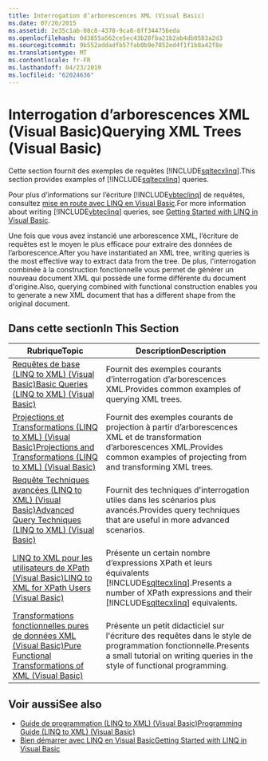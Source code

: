 ```yaml
---
title: Interrogation d’arborescences XML (Visual Basic)
ms.date: 07/20/2015
ms.assetid: 2e35c1ab-08c8-4378-9ca8-8ff344756eda
ms.openlocfilehash: 0d3855a562ce5ec43b28fba21b2ab4db0583a2d3
ms.sourcegitcommit: 9b552addadfb57fab0b9e7852ed4f1f1b8a42f8e
ms.translationtype: MT
ms.contentlocale: fr-FR
ms.lasthandoff: 04/23/2019
ms.locfileid: "62024636"
---
```

# <a name="querying-xml-trees-visual-basic"></a><span data-ttu-id="7a060-102">Interrogation d’arborescences XML (Visual Basic)</span><span class="sxs-lookup"><span data-stu-id="7a060-102">Querying XML Trees (Visual Basic)</span></span>
<span data-ttu-id="7a060-103">Cette section fournit des exemples de requêtes [!INCLUDE[sqltecxlinq](~/includes/sqltecxlinq-md.md)].</span><span class="sxs-lookup"><span data-stu-id="7a060-103">This section provides examples of [!INCLUDE[sqltecxlinq](~/includes/sqltecxlinq-md.md)] queries.</span></span>  
  
 <span data-ttu-id="7a060-104">Pour plus d’informations sur l’écriture [!INCLUDE[vbteclinq](~/includes/vbteclinq-md.md)] de requêtes, consultez [mise en route avec LINQ en Visual Basic](../../../../visual-basic/programming-guide/concepts/linq/getting-started-with-linq.md).</span><span class="sxs-lookup"><span data-stu-id="7a060-104">For more information about writing [!INCLUDE[vbteclinq](~/includes/vbteclinq-md.md)] queries, see [Getting Started with LINQ in Visual Basic](../../../../visual-basic/programming-guide/concepts/linq/getting-started-with-linq.md).</span></span>  
  
 <span data-ttu-id="7a060-105">Une fois que vous avez instancié une arborescence XML, l’écriture de requêtes est le moyen le plus efficace pour extraire des données de l’arborescence.</span><span class="sxs-lookup"><span data-stu-id="7a060-105">After you have instantiated an XML tree, writing queries is the most effective way to extract data from the tree.</span></span> <span data-ttu-id="7a060-106">De plus, l'interrogation combinée à la construction fonctionnelle vous permet de générer un nouveau document XML qui possède une forme différente du document d'origine.</span><span class="sxs-lookup"><span data-stu-id="7a060-106">Also, querying combined with functional construction enables you to generate a new XML document that has a different shape from the original document.</span></span>  
  
## <a name="in-this-section"></a><span data-ttu-id="7a060-107">Dans cette section</span><span class="sxs-lookup"><span data-stu-id="7a060-107">In This Section</span></span>  
  
|<span data-ttu-id="7a060-108">Rubrique</span><span class="sxs-lookup"><span data-stu-id="7a060-108">Topic</span></span>|<span data-ttu-id="7a060-109">Description</span><span class="sxs-lookup"><span data-stu-id="7a060-109">Description</span></span>|  
|-----------|-----------------|  
|[<span data-ttu-id="7a060-110">Requêtes de base (LINQ to XML) (Visual Basic)</span><span class="sxs-lookup"><span data-stu-id="7a060-110">Basic Queries (LINQ to XML) (Visual Basic)</span></span>](../../../../visual-basic/programming-guide/concepts/linq/basic-queries-linq-to-xml.md)|<span data-ttu-id="7a060-111">Fournit des exemples courants d’interrogation d’arborescences XML.</span><span class="sxs-lookup"><span data-stu-id="7a060-111">Provides common examples of querying XML trees.</span></span>|  
|[<span data-ttu-id="7a060-112">Projections et Transformations (LINQ to XML) (Visual Basic)</span><span class="sxs-lookup"><span data-stu-id="7a060-112">Projections and Transformations (LINQ to XML) (Visual Basic)</span></span>](../../../../visual-basic/programming-guide/concepts/linq/projections-and-transformations-linq-to-xml.md)|<span data-ttu-id="7a060-113">Fournit des exemples courants de projection à partir d’arborescences XML et de transformation d’arborescences XML.</span><span class="sxs-lookup"><span data-stu-id="7a060-113">Provides common examples of projecting from and transforming XML trees.</span></span>|  
|[<span data-ttu-id="7a060-114">Requête Techniques avancées (LINQ to XML) (Visual Basic)</span><span class="sxs-lookup"><span data-stu-id="7a060-114">Advanced Query Techniques (LINQ to XML) (Visual Basic)</span></span>](../../../../visual-basic/programming-guide/concepts/linq/advanced-query-techniques-linq-to-xml.md)|<span data-ttu-id="7a060-115">Fournit des techniques d'interrogation utiles dans les scénarios plus avancés.</span><span class="sxs-lookup"><span data-stu-id="7a060-115">Provides query techniques that are useful in more advanced scenarios.</span></span>|  
|[<span data-ttu-id="7a060-116">LINQ to XML pour les utilisateurs de XPath (Visual Basic)</span><span class="sxs-lookup"><span data-stu-id="7a060-116">LINQ to XML for XPath Users (Visual Basic)</span></span>](../../../../visual-basic/programming-guide/concepts/linq/linq-to-xml-for-xpath-users.md)|<span data-ttu-id="7a060-117">Présente un certain nombre d’expressions XPath et leurs équivalents [!INCLUDE[sqltecxlinq](~/includes/sqltecxlinq-md.md)].</span><span class="sxs-lookup"><span data-stu-id="7a060-117">Presents a number of XPath expressions and their [!INCLUDE[sqltecxlinq](~/includes/sqltecxlinq-md.md)] equivalents.</span></span>|  
|[<span data-ttu-id="7a060-118">Transformations fonctionnelles pures de données XML (Visual Basic)</span><span class="sxs-lookup"><span data-stu-id="7a060-118">Pure Functional Transformations of XML (Visual Basic)</span></span>](../../../../visual-basic/programming-guide/concepts/linq/pure-functional-transformations-of-xml.md)|<span data-ttu-id="7a060-119">Présente un petit didacticiel sur l'écriture des requêtes dans le style de programmation fonctionnelle.</span><span class="sxs-lookup"><span data-stu-id="7a060-119">Presents a small tutorial on writing queries in the style of functional programming.</span></span>|  
  
## <a name="see-also"></a><span data-ttu-id="7a060-120">Voir aussi</span><span class="sxs-lookup"><span data-stu-id="7a060-120">See also</span></span>

- [<span data-ttu-id="7a060-121">Guide de programmation (LINQ to XML) (Visual Basic)</span><span class="sxs-lookup"><span data-stu-id="7a060-121">Programming Guide (LINQ to XML) (Visual Basic)</span></span>](../../../../visual-basic/programming-guide/concepts/linq/programming-guide-linq-to-xml.md)
- [<span data-ttu-id="7a060-122">Bien démarrer avec LINQ en Visual Basic</span><span class="sxs-lookup"><span data-stu-id="7a060-122">Getting Started with LINQ in Visual Basic</span></span>](../../../../visual-basic/programming-guide/concepts/linq/getting-started-with-linq.md)
